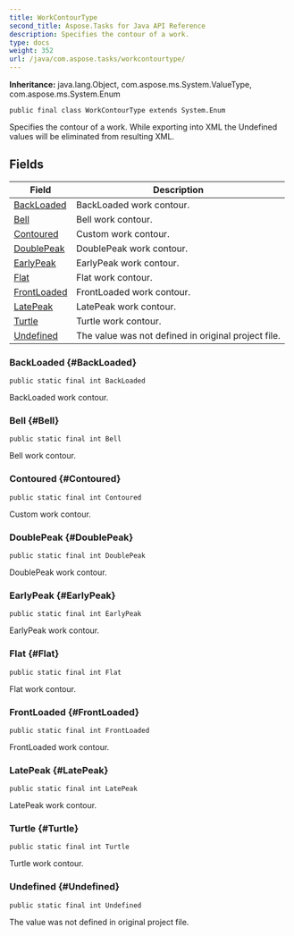 ```yaml
---
title: WorkContourType
second_title: Aspose.Tasks for Java API Reference
description: Specifies the contour of a work.
type: docs
weight: 352
url: /java/com.aspose.tasks/workcontourtype/
---
```


**Inheritance:**
java.lang.Object, com.aspose.ms.System.ValueType, com.aspose.ms.System.Enum
```
public final class WorkContourType extends System.Enum
```

Specifies the contour of a work. While exporting into XML the Undefined values will be eliminated from resulting XML.
## Fields

| Field | Description |
| --- | --- |
| [BackLoaded](#BackLoaded) | BackLoaded work contour. |
| [Bell](#Bell) | Bell work contour. |
| [Contoured](#Contoured) | Custom work contour. |
| [DoublePeak](#DoublePeak) | DoublePeak work contour. |
| [EarlyPeak](#EarlyPeak) | EarlyPeak work contour. |
| [Flat](#Flat) | Flat work contour. |
| [FrontLoaded](#FrontLoaded) | FrontLoaded work contour. |
| [LatePeak](#LatePeak) | LatePeak work contour. |
| [Turtle](#Turtle) | Turtle work contour. |
| [Undefined](#Undefined) | The value was not defined in original project file. |
### BackLoaded {#BackLoaded}
```
public static final int BackLoaded
```


BackLoaded work contour.

### Bell {#Bell}
```
public static final int Bell
```


Bell work contour.

### Contoured {#Contoured}
```
public static final int Contoured
```


Custom work contour.

### DoublePeak {#DoublePeak}
```
public static final int DoublePeak
```


DoublePeak work contour.

### EarlyPeak {#EarlyPeak}
```
public static final int EarlyPeak
```


EarlyPeak work contour.

### Flat {#Flat}
```
public static final int Flat
```


Flat work contour.

### FrontLoaded {#FrontLoaded}
```
public static final int FrontLoaded
```


FrontLoaded work contour.

### LatePeak {#LatePeak}
```
public static final int LatePeak
```


LatePeak work contour.

### Turtle {#Turtle}
```
public static final int Turtle
```


Turtle work contour.

### Undefined {#Undefined}
```
public static final int Undefined
```


The value was not defined in original project file.

